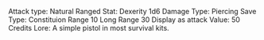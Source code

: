 Attack type: Natural
Ranged
Stat: Dexerity
1d6
Damage Type: Piercing
Save Type: Constituion
Range 10
Long Range 30
Display as attack
Value: 50 Credits
Lore: A simple pistol in most survival kits.